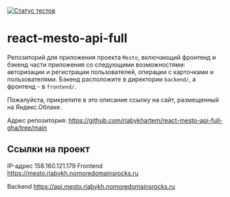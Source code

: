 [![Статус тестов](../../actions/workflows/tests.yml/badge.svg)](../../actions/workflows/tests.yml)

# react-mesto-api-full
Репозиторий для приложения проекта `Mesto`, включающий фронтенд и бэкенд части приложения со следующими возможностями: авторизации и регистрации пользователей, операции с карточками и пользователями. Бэкенд расположите в директории `backend/`, а фронтенд - в `frontend/`. 
  
Пожалуйста, прикрепите в это описание ссылку на сайт, размещенный на Яндекс.Облаке.

Адрес репозитория: https://github.com/riabykhartem/react-mesto-api-full-gha/tree/main

## Ссылки на проект

IP-адрес 158.160.121.179
Frontend https://mesto.riabykh.nomoredomainsrocks.ru

Backend https://api.mesto.riabykh.nomoredomainsrocks.ru
